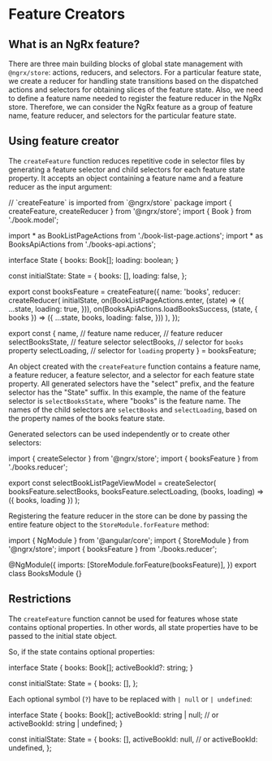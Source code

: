 # Feature Creators

## What is an NgRx feature?

There are three main building blocks of global state management with `@ngrx/store`: actions, reducers, and selectors.
For a particular feature state, we create a reducer for handling state transitions based on the dispatched actions
and selectors for obtaining slices of the feature state. Also, we need to define a feature name needed to register
the feature reducer in the NgRx store. Therefore, we can consider the NgRx feature as a group of feature name,
feature reducer, and selectors for the particular feature state.

## Using feature creator

The `createFeature` function reduces repetitive code in selector files by generating a feature selector and child selectors
for each feature state property. It accepts an object containing a feature name and a feature reducer as the input argument:

<code-example header="books.reducer.ts">
// `createFeature` is imported from `@ngrx/store` package
import { createFeature, createReducer } from '@ngrx/store';
import { Book } from './book.model';

import * as BookListPageActions from './book-list-page.actions';
import * as BooksApiActions from './books-api.actions';

interface State {
  books: Book[];
  loading: boolean;
}

const initialState: State = {
  books: [],
  loading: false,
};

export const booksFeature = createFeature({
  name: 'books',
  reducer: createReducer(
    initialState,
    on(BookListPageActions.enter, (state) => ({
      ...state,
      loading: true,
    })),
    on(BooksApiActions.loadBooksSuccess, (state, { books }) => ({
      ...state,
      books,
      loading: false,
    }))
  ),
});

export const {
  name, // feature name
  reducer, // feature reducer
  selectBooksState, // feature selector
  selectBooks, // selector for `books` property
  selectLoading, // selector for `loading` property
} = booksFeature;
</code-example>

An object created with the `createFeature` function contains a feature name, a feature reducer, a feature selector,
and a selector for each feature state property. All generated selectors have the "select" prefix, and the feature selector has
the "State" suffix. In this example, the name of the feature selector is `selectBooksState`, where "books" is the feature name.
The names of the child selectors are `selectBooks` and `selectLoading`, based on the property names of the books feature state.

Generated selectors can be used independently or to create other selectors:

<code-example header="books.selectors.ts">
import { createSelector } from '@ngrx/store';
import { booksFeature } from './books.reducer';

export const selectBookListPageViewModel = createSelector(
  booksFeature.selectBooks,
  booksFeature.selectLoading,
  (books, loading) => ({ books, loading })
);
</code-example>

Registering the feature reducer in the store can be done by passing the entire feature object to the `StoreModule.forFeature` method:

<code-example header="books.module.ts">
import { NgModule } from '@angular/core';
import { StoreModule } from '@ngrx/store';
import { booksFeature } from './books.reducer';

@NgModule({
  imports: [StoreModule.forFeature(booksFeature)],
})
export class BooksModule {}
</code-example>

## Restrictions

The `createFeature` function cannot be used for features whose state contains optional properties.
In other words, all state properties have to be passed to the initial state object.

So, if the state contains optional properties:

<code-example header="books.reducer.ts">
interface State {
  books: Book[];
  activeBookId?: string;
}

const initialState: State = {
  books: [],
};
</code-example>

Each optional symbol (`?`) have to be replaced with `| null` or `| undefined`:

<code-example header="books.reducer.ts">
interface State {
  books: Book[];
  activeBookId: string | null;
  // or activeBookId: string | undefined;
}

const initialState: State = {
  books: [],
  activeBookId: null,
  // or activeBookId: undefined,
};
</code-example>

